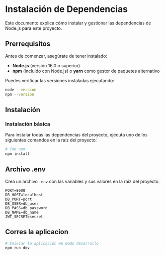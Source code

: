 # Instalación de Dependencias

Este documento explica cómo instalar y gestionar las dependencias de Node.js para este proyecto.

## Prerrequisitos

Antes de comenzar, asegúrate de tener instalado:

- **Node.js** (versión 16.0 o superior)
- **npm** (incluido con Node.js) o **yarn** como gestor de paquetes alternativo

Puedes verificar las versiones instaladas ejecutando:

```bash
node --version
npm --version
```

## Instalación

### Instalación básica

Para instalar todas las dependencias del proyecto, ejecuta uno de los siguientes comandos en la raíz del proyecto:

```bash
# Con npm
npm install

```

## Archivo .env

Crea un archivo `.env` con las variables y sus valores en la raiz del proyecto:

```env
PORT=8000
DB_HOST=localhost
DB_PORT=port
DB_USER=db_user
DB_PASS=db_password
DB_NAME=db_name
JWT_SECRET=secret
```

## Corres la aplicacion

```bash
# Iniciar la aplicación en modo desarrollo
npm run dev
```





